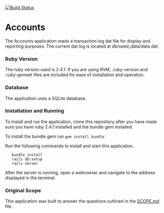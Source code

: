 [![Build Status](https://travis-ci.org/bacrossland/accounts.svg?branch=master)](https://travis-ci.org/bacrossland/accounts)

# Accounts

The Accounts application reads a transaction log dat file for display and reporting purposes.
The current dat log is located at db/seed_data/data.dat.


### Ruby Version

The ruby version used is 2.4.1. If you are using RVM, .ruby-version and .ruby-gemset 
files are included for ease of installation and operation.

### Database

The application uses a SQLite database.

### Installation and Running

To install and run the application, clone this repository after you have made sure you have ruby 2.4.1 installed 
and the bundle gem installed.

To install the bundle gem run ```gem install bundle```

Run the following commands to install and start this application.

```
   bundle install 
   rails db:setup
   rails server
```
After the server is running, open a webrowser and navigate to the address displayed in the terminal.

### Original Scope

This application was built to answer the questions outlined in the [SCOPE.md](SCOPE.md) file.